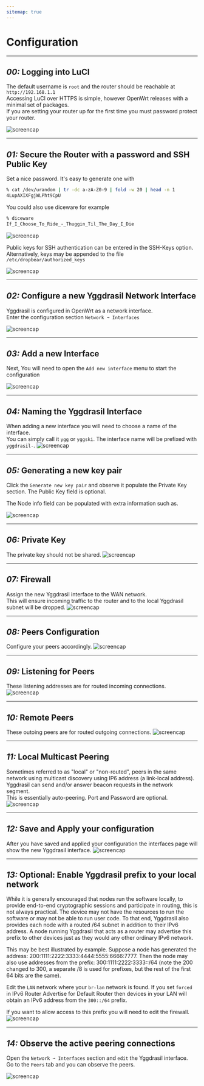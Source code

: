 ```yaml
---
sitemap: true
---
```



# Configuration

---

## _00:_ Logging into LuCI

The default username is `root` and the router should be reachable at `http://192.168.1.1`  
Accessing LuCI over HTTPS is simple, however OpenWrt releases with a minimal set of packages.  
If you are setting your router up for the first time you must password protect your router.

![screencap](/assets/images/screencaps/cap_-_config_basic_01.png)

---

## _01:_ Secure the Router with a password and SSH Public Key
Set a nice password.
It's easy to generate one with  


```bash
% cat /dev/urandom | tr -dc a-zA-Z0-9 | fold -w 20 | head -n 1
4LupAXIXFgjWLPht9CpU
```

You could also use diceware for example  
```bash
% diceware
If_I_Choose_To_Ride_-_Thuggin_Til_The_Day_I_Die
```

![screencap](/assets/images/screencaps/cap_-_config_basic_02.png)

Public keys for SSH authentication can be entered in the SSH-Keys option.  
Alternatively, keys may be appended to the file `/etc/dropbear/authorized_keys` 

![screencap](/assets/images/screencaps/cap_-_config_basic_11.png)


---

## _02:_ Configure a new Yggdrasil Network Interface 

Yggdrasil is configured in OpenWrt as a network interface.  
Enter the configuration section `Network ➞ Interfaces`

![screencap](/assets/images/screencaps/cap_-_config_basic_03.png)

---

## _03:_ Add a new Interface

Next,
You will need to open the `Add new interface` menu to start the configuration

![screencap](/assets/images/screencaps/cap_-_config_basic_04.png)

---

## _04:_ Naming the Yggdrasil Interface

When adding a new interface you will need to choose a name of the interface.  
You can simply call it `ygg` or `yggski`. The interface name will be prefixed with `yggdrasil-`.
![screencap](/assets/images/screencaps/cap_-_config_basic_06.png)

---

## _05:_ Generating a new key pair
Click the `Generate new key pair` and observe it populate the Private Key section.
The Public Key field is optional.

The Node info field can be populated with extra information such as.



![screencap](/assets/images/screencaps/cap_-_config_basic_07.png)

---

## _06:_ Private Key
The private key should not be shared. 
![screencap](/assets/images/screencaps/cap_-_config_basic_08.png)

---

## _07:_ Firewall
Assign the new Yggdrasil interface to the WAN network.  
This will ensure incoming traffic to the router and to the local Yggdrasil
subnet will be dropped.
![screencap](/assets/images/screencaps/cap_-_config_basic_09.png)

---

## _08:_ Peers Configuration
Configure your peers accordingly.
![screencap](/assets/images/screencaps/cap_-_config_basic_10.png)

---


## _09:_ Listening for Peers
These listening addresses are for routed incoming connections.
![screencap](/assets/images/screencaps/cap_-_config_basic_12.png)

---

## _10:_ Remote Peers
These outoing peers are for routed outgoing connections.
![screencap](/assets/images/screencaps/cap_-_config_basic_13.png)

---

## _11:_ Local Multicast Peering
Sometimes referred to as "local" or "non-routed", peers in the same
network using multicast discovery using IP6 address (a link-local address).
Yggdrasil can send and/or answer beacon requests in the network segment.  
This is essentially auto-peering. Port and Password are optional.
![screencap](/assets/images/screencaps/cap_-_config_basic_14.png)

---

## _12:_ Save and Apply your configuration
After you have saved and applied your configuration the 
interfaces page will show the new Yggdrasil interface.
![screencap](/assets/images/screencaps/cap_-_config_basic_15.png)

---

## _13:_ Optional: Enable Yggdrasil prefix to your local network
While it is generally encouraged that nodes run the software locally, to provide end-to-end cryptographic sessions and participate in routing, this is not always practical. The device may not have the resources to run the software or may not be able to run user code. To that end, Yggdrasil also provides each node with a routed /64 subnet in addition to their IPv6 address. A node running Yggdrasil that acts as a router may advertise this prefix to other devices just as they would any other ordinary IPv6 network.  

This may be best illustrated by example. Suppose a node has generated the address: 200:1111:2222:3333:4444:5555:6666:7777. Then the node may also use addresses from the prefix: 300:1111:2222:3333::/64 (note the 200 changed to 300, a separate /8 is used for prefixes, but the rest of the first 64 bits are the same).  

Edit the `LAN` network where your `br-lan` network is found.
If you set `forced` in IPv6 Router Advertise for Default Router 
then devices in your LAN will obtain an IPv6 address from the 
`300::/64` prefix.  

If you want to allow access to this prefix you will need to edit the firewall.
![screencap](/assets/images/screencaps/cap_-_config_basic_16.png)

---

## _14:_ Observe the active peering connections

Open the `Network ➞ Interfaces` section and `edit` the Yggdrasil interface.  
Go to the `Peers` tab and you can observe the peers.

![screencap](/assets/images/screencaps/cap_-_config_basic_17.png)
